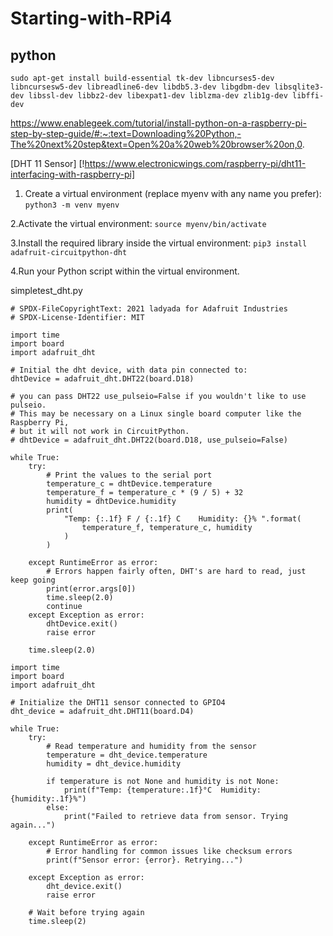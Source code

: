 # Starting-with-RPi4

## python 
```sudo apt-get install build-essential tk-dev libncurses5-dev libncursesw5-dev libreadline6-dev libdb5.3-dev libgdbm-dev libsqlite3-dev libssl-dev libbz2-dev libexpat1-dev liblzma-dev zlib1g-dev libffi-dev ```

https://www.enablegeek.com/tutorial/install-python-on-a-raspberry-pi-step-by-step-guide/#:~:text=Downloading%20Python,-The%20next%20step&text=Open%20a%20web%20browser%20on,0.


[DHT 11 Sensor] [!https://www.electronicwings.com/raspberry-pi/dht11-interfacing-with-raspberry-pi]              

1. Create a virtual environment (replace myenv with any name you prefer):
```python3 -m venv myenv ```

2.Activate the virtual environment:
```source myenv/bin/activate```

3.Install the required library inside the virtual environment:
```pip3 install adafruit-circuitpython-dht```

4.Run your Python script within the virtual environment.

simpletest_dht.py
```
# SPDX-FileCopyrightText: 2021 ladyada for Adafruit Industries
# SPDX-License-Identifier: MIT

import time
import board
import adafruit_dht

# Initial the dht device, with data pin connected to:
dhtDevice = adafruit_dht.DHT22(board.D18)

# you can pass DHT22 use_pulseio=False if you wouldn't like to use pulseio.
# This may be necessary on a Linux single board computer like the Raspberry Pi,
# but it will not work in CircuitPython.
# dhtDevice = adafruit_dht.DHT22(board.D18, use_pulseio=False)

while True:
    try:
        # Print the values to the serial port
        temperature_c = dhtDevice.temperature
        temperature_f = temperature_c * (9 / 5) + 32
        humidity = dhtDevice.humidity
        print(
            "Temp: {:.1f} F / {:.1f} C    Humidity: {}% ".format(
                temperature_f, temperature_c, humidity
            )
        )

    except RuntimeError as error:
        # Errors happen fairly often, DHT's are hard to read, just keep going
        print(error.args[0])
        time.sleep(2.0)
        continue
    except Exception as error:
        dhtDevice.exit()
        raise error

    time.sleep(2.0)

```

```
import time
import board
import adafruit_dht

# Initialize the DHT11 sensor connected to GPIO4
dht_device = adafruit_dht.DHT11(board.D4)

while True:
    try:
        # Read temperature and humidity from the sensor
        temperature = dht_device.temperature
        humidity = dht_device.humidity

        if temperature is not None and humidity is not None:
            print(f"Temp: {temperature:.1f}°C  Humidity: {humidity:.1f}%")
        else:
            print("Failed to retrieve data from sensor. Trying again...")

    except RuntimeError as error:
        # Error handling for common issues like checksum errors
        print(f"Sensor error: {error}. Retrying...")

    except Exception as error:
        dht_device.exit()
        raise error

    # Wait before trying again
    time.sleep(2)

```

